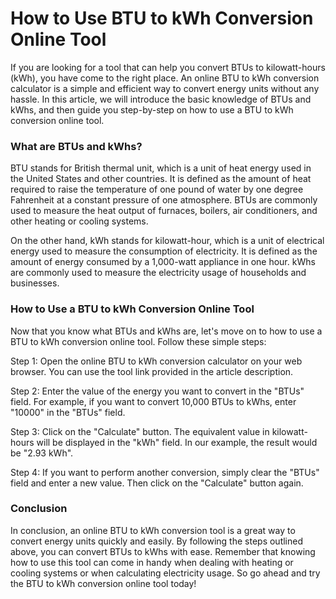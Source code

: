 How to Use BTU to kWh Conversion Online Tool
============================================

If you are looking for a tool that can help you convert BTUs to kilowatt-hours (kWh), you have come to the right place. An online BTU to kWh conversion calculator is a simple and efficient way to convert energy units without any hassle. In this article, we will introduce the basic knowledge of BTUs and kWhs, and then guide you step-by-step on how to use a BTU to kWh conversion online tool.

### What are BTUs and kWhs?

BTU stands for British thermal unit, which is a unit of heat energy used in the United States and other countries. It is defined as the amount of heat required to raise the temperature of one pound of water by one degree Fahrenheit at a constant pressure of one atmosphere. BTUs are commonly used to measure the heat output of furnaces, boilers, air conditioners, and other heating or cooling systems.

On the other hand, kWh stands for kilowatt-hour, which is a unit of electrical energy used to measure the consumption of electricity. It is defined as the amount of energy consumed by a 1,000-watt appliance in one hour. kWhs are commonly used to measure the electricity usage of households and businesses.

### How to Use a BTU to kWh Conversion Online Tool

Now that you know what BTUs and kWhs are, let's move on to how to use a BTU to kWh conversion online tool. Follow these simple steps:

Step 1: Open the online BTU to kWh conversion calculator on your web browser. You can use the tool link provided in the article description.

Step 2: Enter the value of the energy you want to convert in the "BTUs" field. For example, if you want to convert 10,000 BTUs to kWhs, enter "10000" in the "BTUs" field.

Step 3: Click on the "Calculate" button. The equivalent value in kilowatt-hours will be displayed in the "kWh" field. In our example, the result would be "2.93 kWh".

Step 4: If you want to perform another conversion, simply clear the "BTUs" field and enter a new value. Then click on the "Calculate" button again.

### Conclusion

In conclusion, an online BTU to kWh conversion tool is a great way to convert energy units quickly and easily. By following the steps outlined above, you can convert BTUs to kWhs with ease. Remember that knowing how to use this tool can come in handy when dealing with heating or cooling systems or when calculating electricity usage. So go ahead and try the BTU to kWh conversion online tool today!